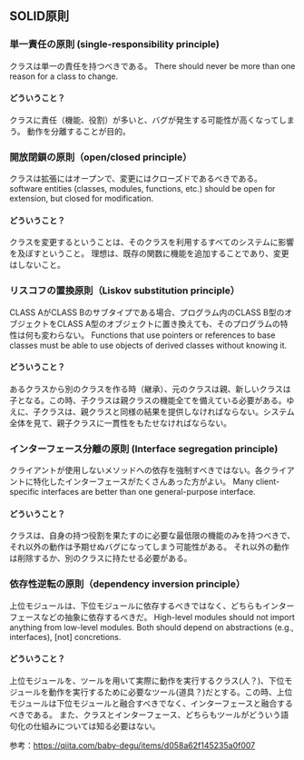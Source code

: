 ## SOLID原則
### 単一責任の原則 (single-responsibility principle)
クラスは単一の責任を持つべきである。
There should never be more than one reason for a class to change.

#### どういうこと？
クラスに責任（機能、役割）が多いと、バグが発生する可能性が高くなってしまう。
動作を分離することが目的。

### 開放閉鎖の原則（open/closed principle）
クラスは拡張にはオープンで、変更にはクローズドであるべきである。
software entities (classes, modules, functions, etc.) should be open for extension, but closed for modification.

#### どういうこと？
クラスを変更するということは、そのクラスを利用するすべてのシステムに影響を及ぼすということ。
理想は、既存の関数に機能を追加することであり、変更はしないこと。

### リスコフの置換原則（Liskov substitution principle）
CLASS AがCLASS Bのサブタイプである場合、プログラム内のCLASS B型のオブジェクトをCLASS A型のオブジェクトに置き換えても、そのプログラムの特性は何も変わらない。
Functions that use pointers or references to base classes must be able to use objects of derived classes without knowing it.

#### どういうこと？
あるクラスから別のクラスを作る時（継承）、元のクラスは親、新しいクラスは子となる。この時、子クラスは親クラスの機能全てを備えている必要がある。ゆえに、子クラスは、親クラスと同様の結果を提供しなければならない。システム全体を見て、親子クラスに一貫性をもたせなければならない。

### インターフェース分離の原則 (Interface segregation principle)
クライアントが使用しないメソッドへの依存を強制すべきではない。各クライアントに特化したインターフェースがたくさんあった方がよい。
Many client-specific interfaces are better than one general-purpose interface.

#### どういうこと？
クラスは、自身の持つ役割を果たすのに必要な最低限の機能のみを持つべきで、それ以外の動作は予期せぬバグになってしまう可能性がある。
それ以外の動作は削除するか、別のクラスに持たせる必要がある。

### 依存性逆転の原則（dependency inversion principle）
上位モジュールは、下位モジュールに依存するべきではなく、どちらもインターフェースなどの抽象に依存するべきだ。
High-level modules should not import anything from low-level modules. Both should depend on abstractions (e.g., interfaces), [not] concretions.

#### どういうこと？
上位モジュールを、ツールを用いて実際に動作を実行するクラス(人？)、下位モジュールを動作を実行するために必要なツール(道具？)だとする。この時、上位モジュールは下位モジュールと融合すべきでなく、インターフェースと融合するべきである。
また、クラスとインターフェース、どちらもツールがどういう語句化の仕組みについては知る必要はない。

参考：https://qiita.com/baby-degu/items/d058a62f145235a0f007
